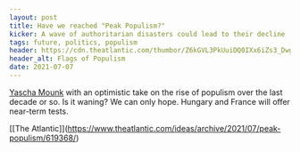 ```yaml
---
layout: post
title: Have we reached "Peak Populism?"
kicker: A wave of authoritarian disasters could lead to their decline
tags: future, politics, populism
header: https://cdn.theatlantic.com/thumbor/Z6kGVL3PkUuiDQ0IXx6iZs3_Dwg=/0x0:4800x2700/1952x1098/media/img/mt/2021/07/populism_is_fading/original.jpg
header_alt: Flags of Populism
date: 2021-07-07
---
```


[Yascha Mounk](https://www.theatlantic.com/author/yascha-mounk/) with an optimistic take on the rise of populism over the last decade or so. Is it waning? We can only hope. Hungary and France will offer near-term tests. 

\[[The Atlantic]\](https://www.theatlantic.com/ideas/archive/2021/07/peak-populism/619368/)